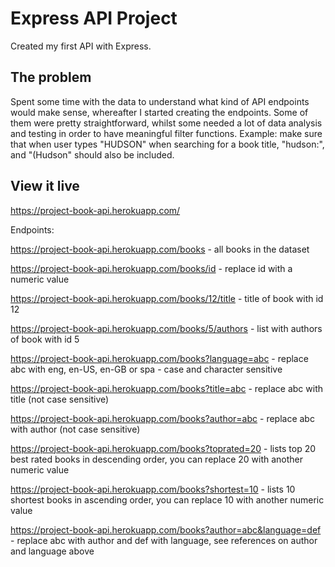 # Express API Project

Created my first API with Express.

## The problem

Spent some time with the data to understand what kind of API endpoints would make sense, whereafter I started creating the endpoints. Some of them were pretty straightforward, whilst some needed a lot of data analysis and testing in order to have meaningful filter functions. Example: make sure that when user types "HUDSON" when searching for a book title, "hudson:", and "(Hudson" should also be included.

## View it live

https://project-book-api.herokuapp.com/

Endpoints:

https://project-book-api.herokuapp.com/books - all books in the dataset

https://project-book-api.herokuapp.com/books/id - replace id with a numeric value

https://project-book-api.herokuapp.com/books/12/title - title of book with id 12

https://project-book-api.herokuapp.com/books/5/authors - list with authors of book with id 5

https://project-book-api.herokuapp.com/books?language=abc - replace abc with eng, en-US, en-GB or spa - case and character sensitive

https://project-book-api.herokuapp.com/books?title=abc - replace abc with title (not case sensitive)

https://project-book-api.herokuapp.com/books?author=abc - replace abc with author (not case sensitive)

https://project-book-api.herokuapp.com/books?toprated=20 - lists top 20 best rated books in descending order, you can replace 20 with another numeric value

https://project-book-api.herokuapp.com/books?shortest=10 - lists 10 shortest books in ascending order, you can replace 10 with another numeric value

https://project-book-api.herokuapp.com/books?author=abc&language=def - replace abc with author and def with language, see references on author and language above


